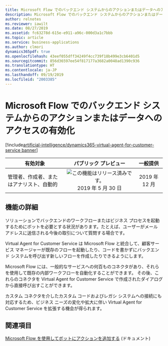 ```yaml
---
title: Microsoft Flow でのバックエンド システムからのアクションまたはデータへのアクセスの有効化
description: Microsoft Flow でのバックエンド システムからのアクションまたはデータへのアクセスの有効化
author: relnotes
ms.reviewer: iawilt
ms.date: 08/27/2019
ms.assetid: fc63278d-615e-e911-a96c-000d3a1c7bbb
ms.topic: article
ms.service: business-applications
ms.author: clmori
dynamics365pdf: true
ms.openlocfilehash: 43eef055dff34249f4cc739f18b499e3cb6401d5
ms.sourcegitcommit: 856d36597ee54f817177a3682a0048ad1390c936
ms.translationtype: HT
ms.contentlocale: ja-JP
ms.lasthandoff: 09/19/2019
ms.locfileid: "2003385"
---
```

# <a name="enable-actions-or-access-data-from-back-end-systems-with-microsoft-flow"></a>Microsoft Flow でのバックエンド システムからのアクションまたはデータへのアクセスの有効化
[!include[artificial-intelligence/dynamics365-virtual-agent-for-customer-service banner](../includes/artificial-intelligence/dynamics365-virtual-agent-for-customer-service.md)]

| 有効対象    |  パブリック プレビュー | 一般提供 | 
| ---------- | :----------: |:----------: |
|管理者、作成者、またはアナリスト、自動的|![この機能はリリース済みです。](/dynamics365-release-plan/media/green-checkmark.png "この機能はリリース済みです。") 2019 年 5 月 30 日| 2019 年 12 月|






## <a name="feature-details"></a>機能の詳細
<!--feature detail start -->
ソリューションでバックエンドのワークフローまたはビジネス プロセスを起動するためにボットを必要とする状況があります。たとえば、ユーザーがメール アドレスに送信される今後の取引について質問する場合です。

Virtual Agent for Customer Service は Microsoft Flow と統合して、顧客サービス マネージャーが既存のフローを起動したり、コードを書かずにバックエンド システムを呼び出す新しいフローを作成したりできるようにします。 

<!--
![](media/enable-actions-or-access-data-backend-systems-using-flows-1.png "")--> <!-- Picture 462209731 -->  

Microsoft Flow には、一般的なサービスへの何百ものコネクタがあり、それらを使用して既存の内部ワークフローを自動化することができます。 その後、これらのコネクタを Virtual Agent for Customer Service で作成されたダイアログから直接呼び出すことができます。 

カスタム コネクタを介したカスタム コードおよびレガシ システムへの接続にも対応するため、ビジネス ニーズの変化や拡大に伴い Virtual Agent for Customer Service を拡張する機会が得られます。 

<!--
![](media/enable-actions-or-access-data-backend-systems-using-flows-2.png "")--> <!-- Picture 1566914757 -->
<!--feature detail end -->












## <a name="see-also"></a>関連項目

[Microsoft Flow を使用してボットにアクションを追加する](https://docs.microsoft.com/dynamics365/ai/customer-service-virtual-agent/how-to-flow) (ドキュメント)
